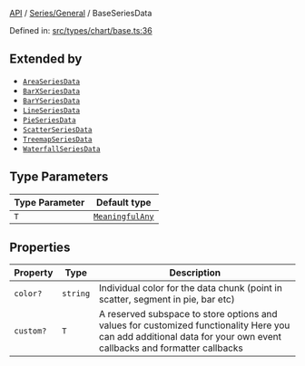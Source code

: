 [API](../../../overview.md) / [Series/General](../overview.md) / BaseSeriesData

Defined in: [src/types/chart/base.ts:36](https://github.com/gravity-ui/charts/blob/6aea3bcf86facdd4a019a7e612d7ac7e27006c35/src/types/chart/base.ts#L36)

## Extended by

- [`AreaSeriesData`](../../Area/interfaces/AreaSeriesData.md)
- [`BarXSeriesData`](../../Bar-X/interfaces/BarXSeriesData.md)
- [`BarYSeriesData`](../../Bar-Y/interfaces/BarYSeriesData.md)
- [`LineSeriesData`](../../Line/interfaces/LineSeriesData.md)
- [`PieSeriesData`](../../Pie/interfaces/PieSeriesData.md)
- [`ScatterSeriesData`](../../Scatter/interfaces/ScatterSeriesData.md)
- [`TreemapSeriesData`](../../Treemap/interfaces/TreemapSeriesData.md)
- [`WaterfallSeriesData`](../../Waterfall/interfaces/WaterfallSeriesData.md)

## Type Parameters

| Type Parameter | Default type |
| ------ | ------ |
| `T` | [`MeaningfulAny`](../../../Utilities/type-aliases/MeaningfulAny.md) |

## Properties

| Property | Type | Description |
| ------ | ------ | ------ |
| <a id="color"></a> `color?` | `string` | Individual color for the data chunk (point in scatter, segment in pie, bar etc) |
| <a id="custom"></a> `custom?` | `T` | A reserved subspace to store options and values for customized functionality Here you can add additional data for your own event callbacks and formatter callbacks |
